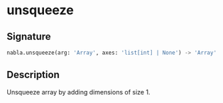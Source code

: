 # unsqueeze

## Signature

```python
nabla.unsqueeze(arg: 'Array', axes: 'list[int] | None') -> 'Array'
```

## Description

Unsqueeze array by adding dimensions of size 1.
